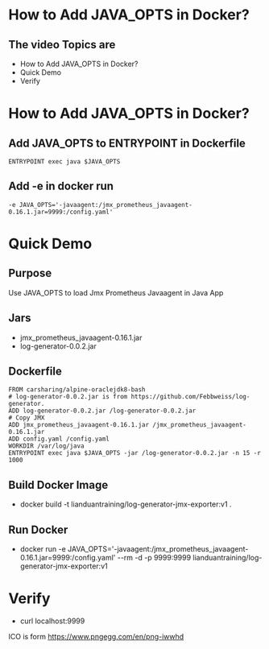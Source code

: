 # How to Add JAVA_OPTS in Docker?

##  The video Topics are 
- How to Add JAVA_OPTS in Docker?
- Quick Demo
- Verify

# How to Add JAVA_OPTS in Docker?
## Add JAVA_OPTS to ENTRYPOINT in Dockerfile
```
ENTRYPOINT exec java $JAVA_OPTS
```
## Add -e in docker run
```
-e JAVA_OPTS='-javaagent:/jmx_prometheus_javaagent-0.16.1.jar=9999:/config.yaml'
```
# Quick Demo
## Purpose 
Use JAVA_OPTS to load Jmx Prometheus Javaagent in Java App
## Jars 
- jmx_prometheus_javaagent-0.16.1.jar
- log-generator-0.0.2.jar
## Dockerfile
```
FROM carsharing/alpine-oraclejdk8-bash
# log-generator-0.0.2.jar is from https://github.com/Febbweiss/log-generator. 
ADD log-generator-0.0.2.jar /log-generator-0.0.2.jar
# Copy JMX
ADD jmx_prometheus_javaagent-0.16.1.jar /jmx_prometheus_javaagent-0.16.1.jar
ADD config.yaml /config.yaml
WORKDIR /var/log/java
ENTRYPOINT exec java $JAVA_OPTS -jar /log-generator-0.0.2.jar -n 15 -r 1000
```
## Build Docker Image  
- docker build -t lianduantraining/log-generator-jmx-exporter:v1 .
## Run Docker
- docker run -e JAVA_OPTS='-javaagent:/jmx_prometheus_javaagent-0.16.1.jar=9999:/config.yaml'  --rm -d -p 9999:9999  lianduantraining/log-generator-jmx-exporter:v1

# Verify
- curl localhost:9999 

ICO is form https://www.pngegg.com/en/png-iwwhd
